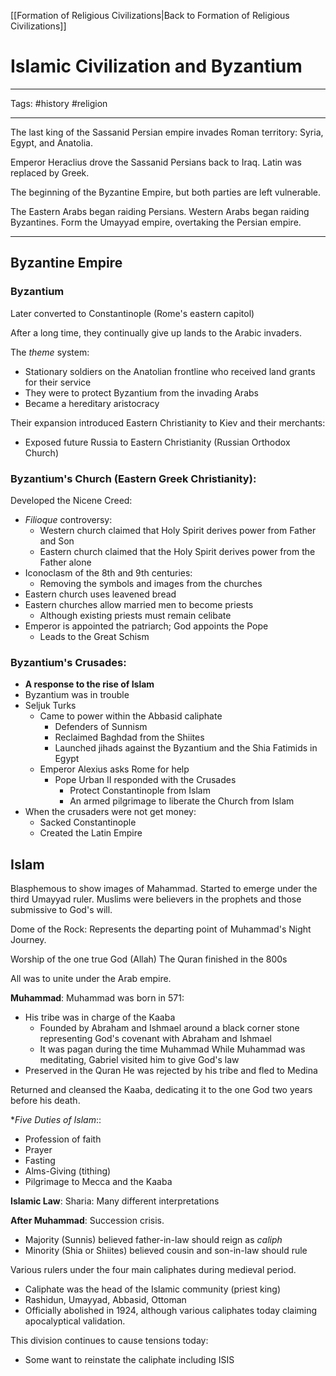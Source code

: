 [[Formation of Religious Civilizations|Back to Formation of Religious Civilizations]]
# Islamic Civilization and Byzantium

---

Tags: #history #religion

---

The last king of the Sassanid Persian empire invades Roman territory:
Syria, Egypt, and Anatolia.

Emperor Heraclius drove the Sassanid Persians back to Iraq.
Latin was replaced by Greek.

The beginning of the Byzantine Empire, but both parties are left vulnerable.

The Eastern Arabs began raiding Persians.
Western Arabs began raiding Byzantines. 
Form the Umayyad empire, overtaking the Persian empire. 

---

## Byzantine Empire

### Byzantium
Later converted to Constantinople (Rome's eastern capitol)

After a long time, they continually give up lands to the Arabic invaders.

The *theme* system:
- Stationary soldiers on the Anatolian frontline who received land grants for their service
- They were to protect Byzantium from the invading Arabs
- Became a hereditary aristocracy

Their expansion introduced Eastern Christianity to Kiev and their merchants:
- Exposed future Russia to Eastern Christianity (Russian Orthodox Church)

### Byzantium's Church (Eastern Greek Christianity):
Developed the Nicene Creed:
- *Filioque* controversy:
	- Western church claimed that Holy Spirit derives power from Father and Son
	- Eastern church claimed that the Holy Spirit derives power from the Father alone
- Iconoclasm of the 8th and 9th centuries:
	- Removing the symbols and images from the churches
- Eastern church uses leavened bread
- Eastern churches allow married men to become priests
	- Although existing priests must remain celibate
- Emperor is appointed the patriarch; God appoints the Pope
	- Leads to the Great Schism

### Byzantium's Crusades:
- __A response to the rise of Islam__
- Byzantium was in trouble
- Seljuk Turks
	- Came to power within the Abbasid caliphate
		- Defenders of Sunnism
		- Reclaimed Baghdad from the Shiites
		- Launched jihads against the Byzantium and the Shia Fatimids in Egypt
	- Emperor Alexius asks Rome for help
		- Pope Urban II responded with the Crusades
			- Protect Constantinople from Islam
			- An armed pilgrimage to liberate the Church from Islam
- When the crusaders were not get money:
	- Sacked Constantinople
	- Created the Latin Empire

## Islam

Blasphemous to show images of Mahammad.
Started to emerge under the third Umayyad ruler. 
Muslims were believers in the prophets and those submissive to God's will.

Dome of the Rock:
Represents the departing point of Muhammad's Night Journey.

Worship of the one true God (Allah)
The Quran finished in the 800s

All was to unite under the Arab empire.  

**Muhammad**:
Muhammad was born in 571:
- His tribe was in charge of the Kaaba
	- Founded by Abraham and Ishmael around a black corner stone representing God's covenant with Abraham and Ishmael
	- It was pagan during the time Muhammad
While Muhammad was meditating, Gabriel visited him to give God's law
- Preserved in the Quran
He was rejected by his tribe and fled to Medina

Returned and cleansed the Kaaba, dedicating it to the one God two years before his death.

**Five Duties of Islam*::
- Profession of faith
- Prayer
- Fasting
- Alms-Giving (tithing)
- Pilgrimage to Mecca and the Kaaba

**Islamic Law**:
Sharia: Many different interpretations

**After Muhammad**:
Succession crisis.
- Majority (Sunnis) believed father-in-law should reign as *caliph*
- Minority (Shia or Shiites) believed cousin and son-in-law should rule

Various rulers under the four main caliphates during medieval period.
- Caliphate was the head of the Islamic community (priest king)
- Rashidun, Umayyad, Abbasid, Ottoman
- Officially abolished in 1924, although various caliphates today claiming apocalyptical validation.

This division continues to cause tensions today:
- Some want to reinstate the caliphate including ISIS